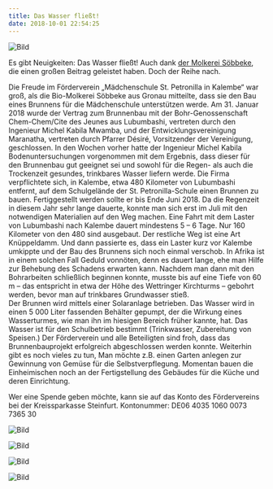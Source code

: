 ```yaml
---
title: Das Wasser fließt!
date: 2018-10-01 22:54:25
---
```


![Bild](/images/soebbeke_danke.jpg)

Es gibt Neuigkeiten: Das Wasser fließt! Auch dank [der Molkerei Söbbeke](http://www.soebbeke.de/molkerei/aktuelles/grosse-spendenaktion-fuer-afrika.html), die einen großen Beitrag geleistet haben. Doch der Reihe nach.

<!-- more -->

Die Freude im Förderverein „Mädchenschule St. Petronilla in Kalembe“ war groß, als die Bio-Molkerei Söbbeke aus Gronau mitteilte, dass sie den Bau eines Brunnens für die Mädchenschule unterstützen werde.
Am 31. Januar 2018 wurde der Vertrag zum Brunnenbau mit der Bohr-Genossenschaft Chem-Chem/Cite des Jeunes aus Lubumbashi, vertreten durch den Ingenieur Michel Kabila Mwamba, und der Entwicklungsvereinigung Maranatha, vertreten durch Pfarrer Désiré, Vorsitzender der Vereinigung, geschlossen. 
In den Wochen vorher hatte der Ingenieur Michel Kabila Bodenuntersuchungen vorgenommen mit dem Ergebnis, dass dieser für den Brunnenbau gut geeignet sei und sowohl für die Regen- als auch die Trockenzeit gesundes, trinkbares Wasser liefern werde.
Die Firma verpflichtete sich, in Kalembe, etwa 480 Kilometer von Lubumbashi entfernt, auf dem Schulgelände der St. Petronilla-Schule einen Brunnen zu bauen. 
Fertiggestellt werden sollte er bis Ende Juni 2018. Da die Regenzeit in diesem Jahr sehr lange dauerte, konnte man sich erst im Juli mit den notwendigen Materialien auf den Weg machen. 
Eine Fahrt mit dem Laster von Lubumbashi nach Kalembe dauert mindestens 5 – 6 Tage. Nur 160 Kilometer von den 480 sind ausgebaut. 
Der restliche Weg ist eine Art Knüppeldamm. Und dann passierte es, dass ein Laster kurz vor Kalembe umkippte  und der Bau des Brunnens sich noch einmal verschob. 
In Afrika ist in einem solchen Fall Geduld vonnöten, denn es dauert lange, ehe man Hilfe zur Behebung des Schadens erwarten kann. 
Nachdem man dann mit den Bohrarbeiten schließlich beginnen konnte, musste bis auf eine Tiefe von 60 m – das entspricht in etwa der Höhe des Wettringer Kirchturms – gebohrt werden, bevor man auf trinkbares Grundwasser stieß.  
Der Brunnen wird mittels einer Solaranlage betrieben. Das Wasser wird in einen 5 000 Liter fassenden Behälter gepumpt, der die Wirkung eines Wasserturmes, wie man ihn im hiesigen Bereich früher kannte, hat. 
Das Wasser ist für den Schulbetrieb bestimmt (Trinkwasser, Zubereitung von Speisen.) Der Förderverein und alle Beteiligten sind froh, dass das Brunnenbauprojekt erfolgreich abgeschlossen werden konnte. 
Weiterhin gibt es noch vieles zu tun, Man möchte z.B. einen Garten anlegen zur Gewinnung von Gemüse für die Selbstverpflegung. 
Momentan bauen die Einheimischen noch an der Fertigstellung des Gebäudes für die Küche und deren Einrichtung.  

Wer eine Spende geben möchte, kann sie auf das Konto  des Fördervereins bei der Kreissparkasse Steinfurt. Kontonummer: DE06 4035 1060 0073 7365 30 


![Bild](/images/wasser_gruppe.jpg)

![Bild](/images/wasser.jpg)

![Bild](/images/wassertank.jpg)

![Bild](/images/solar.jpg)

